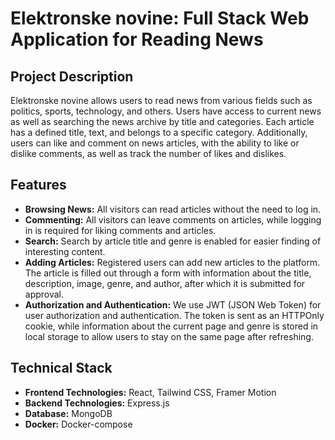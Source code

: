 # Elektronske novine: Full Stack Web Application for Reading News

## Project Description

Elektronske novine allows users to read news from various fields such as politics, sports, technology, and others. Users have access to current news as well as searching the news archive by title and categories. Each article has a defined title, text, and belongs to a specific category. Additionally, users can like and comment on news articles, with the ability to like or dislike comments, as well as track the number of likes and dislikes.

## Features

- **Browsing News:** All visitors can read articles without the need to log in.
- **Commenting:** All visitors can leave comments on articles, while logging in is required for liking comments and articles.
- **Search:** Search by article title and genre is enabled for easier finding of interesting content.
- **Adding Articles:** Registered users can add new articles to the platform. The article is filled out through a form with information about the title, description, image, genre, and author, after which it is submitted for approval.
- **Authorization and Authentication:** We use JWT (JSON Web Token) for user authorization and authentication. The token is sent as an HTTPOnly cookie, while information about the current page and genre is stored in local storage to allow users to stay on the same page after refreshing.

## Technical Stack

- **Frontend Technologies:** React, Tailwind CSS, Framer Motion
- **Backend Technologies:** Express.js
- **Database:** MongoDB
- **Docker:** Docker-compose

